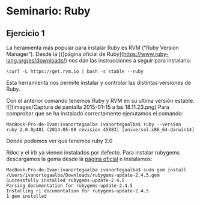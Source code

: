 # Seminario: Ruby

## Ejercicio 1
La heramienta más popular para instalar Ruby es RVM (“Ruby Version Manager”).
Desde la [(]página oficial de Ruby](https://www.ruby-lang.org/es/downloads/) nos dan las instrucciones a seguir para instalarlo:
```
\curl -L https://get.rvm.io | bash -s stable --ruby
```
Esta herramienta nos permite instalar y controlar las distintas versiones de Ruby.

Con el anterior comando tenemos Ruby y RVM en su ultima versión estable.
![](images/Captura de pantalla 2015-01-15 a las 18.11.23.png)
Para comprobar que se ha instalado correctamente ejecutamos el comando:
```
MacBook-Pro-de-Ivan:ivanortegaalba ivanortegaalba$ ruby --version
ruby 2.0.0p481 (2014-05-08 revision 45883) [universal.x86_64-darwin14]
```
Donde podemos ver que tenemos ruby 2.0

Rdoc y el irb ya vienen instalados por defecto.
Para instalar rubygems descargamos la gema desde la [página oficial](https://rubygems.org/pages/download) e instalamos:

```
MacBook-Pro-de-Ivan:ivanortegaalba ivanortegaalba$ sudo gem install /Users/ivanortegaalba/Downloads/rubygems-update-2.4.5.gem
Successfully installed rubygems-update-2.4.5
Parsing documentation for rubygems-update-2.4.5
Installing ri documentation for rubygems-update-2.4.5
1 gem installed
```
